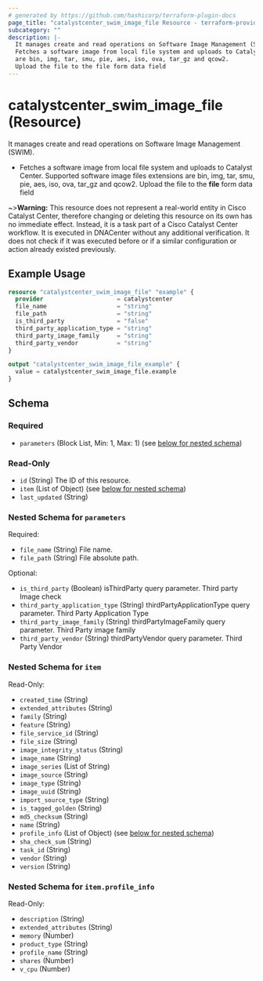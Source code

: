 ```yaml
---
# generated by https://github.com/hashicorp/terraform-plugin-docs
page_title: "catalystcenter_swim_image_file Resource - terraform-provider-catalystcenter"
subcategory: ""
description: |-
  It manages create and read operations on Software Image Management (SWIM).
  Fetches a software image from local file system and uploads to Catalyst Center. Supported software image files extensions
  are bin, img, tar, smu, pie, aes, iso, ova, tar_gz and qcow2.
  Upload the file to the file form data field
---
```


# catalystcenter_swim_image_file (Resource)

It manages create and read operations on Software Image Management (SWIM).

- Fetches a software image from local file system and uploads to Catalyst Center. Supported software image files extensions
are bin, img, tar, smu, pie, aes, iso, ova, tar_gz and qcow2.
Upload the file to the **file** form data field



~>**Warning:**
This resource does not represent a real-world entity in Cisco Catalyst Center, therefore changing or deleting this resource on its own has no immediate effect.
Instead, it is a task part of a Cisco Catalyst Center workflow. It is executed in DNACenter without any additional verification. It does not check if it was executed before or if a similar configuration or action already existed previously.

## Example Usage

```terraform
resource "catalystcenter_swim_image_file" "example" {
  provider                     = catalystcenter
  file_name                    = "string"
  file_path                    = "string"
  is_third_party               = "false"
  third_party_application_type = "string"
  third_party_image_family     = "string"
  third_party_vendor           = "string"
}

output "catalystcenter_swim_image_file_example" {
  value = catalystcenter_swim_image_file.example
}
```

<!-- schema generated by tfplugindocs -->
## Schema

### Required

- `parameters` (Block List, Min: 1, Max: 1) (see [below for nested schema](#nestedblock--parameters))

### Read-Only

- `id` (String) The ID of this resource.
- `item` (List of Object) (see [below for nested schema](#nestedatt--item))
- `last_updated` (String)

<a id="nestedblock--parameters"></a>
### Nested Schema for `parameters`

Required:

- `file_name` (String) File name.
- `file_path` (String) File absolute path.

Optional:

- `is_third_party` (Boolean) isThirdParty query parameter. Third party Image check
- `third_party_application_type` (String) thirdPartyApplicationType query parameter. Third Party Application Type
- `third_party_image_family` (String) thirdPartyImageFamily query parameter. Third Party image family
- `third_party_vendor` (String) thirdPartyVendor query parameter. Third Party Vendor


<a id="nestedatt--item"></a>
### Nested Schema for `item`

Read-Only:

- `created_time` (String)
- `extended_attributes` (String)
- `family` (String)
- `feature` (String)
- `file_service_id` (String)
- `file_size` (String)
- `image_integrity_status` (String)
- `image_name` (String)
- `image_series` (List of String)
- `image_source` (String)
- `image_type` (String)
- `image_uuid` (String)
- `import_source_type` (String)
- `is_tagged_golden` (String)
- `md5_checksum` (String)
- `name` (String)
- `profile_info` (List of Object) (see [below for nested schema](#nestedobjatt--item--profile_info))
- `sha_check_sum` (String)
- `task_id` (String)
- `vendor` (String)
- `version` (String)

<a id="nestedobjatt--item--profile_info"></a>
### Nested Schema for `item.profile_info`

Read-Only:

- `description` (String)
- `extended_attributes` (String)
- `memory` (Number)
- `product_type` (String)
- `profile_name` (String)
- `shares` (Number)
- `v_cpu` (Number)
